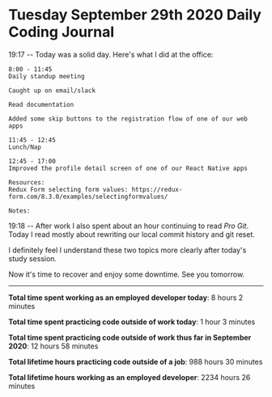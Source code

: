# Tuesday September 29th 2020 Daily Coding Journal

19:17 -- Today was a solid day. Here's what I did at the office:

```
8:00 - 11:45
Daily standup meeting

Caught up on email/slack

Read documentation

Added some skip buttons to the registration flow of one of our web apps

11:45 - 12:45
Lunch/Nap

12:45 - 17:00
Improved the profile detail screen of one of our React Native apps

Resources:
Redux Form selecting form values: https://redux-form.com/8.3.0/examples/selectingformvalues/

Notes:
```

19:18 -- After work I also spent about an hour continuing to read _Pro Git_. Today I read mostly about rewriting our local commit history and git reset.

I definitely feel I understand these two topics more clearly after today's study session.

Now it's time to recover and enjoy some downtime. See you tomorrow.

---

**Total time spent working as an employed developer today**: 8 hours 2 minutes

**Total time spent practicing code outside of work today**: 1 hour 3 minutes

**Total time spent practicing code outside of work thus far in September 2020**: 12 hours 58 minutes

**Total lifetime hours practicing code outside of a job**: 988 hours 30 minutes

**Total lifetime hours working as an employed developer**: 2234 hours 26 minutes
